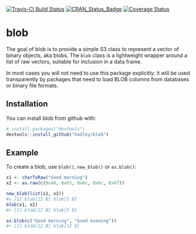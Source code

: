 
[![Travis-CI Build Status](https://travis-ci.org/hadley/blob.svg?branch=master)](https://travis-ci.org/hadley/blob) [![CRAN\_Status\_Badge](http://www.r-pkg.org/badges/version/blob)](https://cran.r-project.org/package=blob) [![Coverage Status](https://img.shields.io/codecov/c/github/hadley/blob/master.svg)](https://codecov.io/github/hadley/blob?branch=master)

<!-- README.md is generated from README.Rmd. Please edit that file -->
blob
====

The goal of blob is to provide a simple S3 class to represent a vector of binary objects, aka blobs. The `blob` class is a lightweight wrapper around a list of raw vectors, suitable for inclusion in a data frame.

In most cases you will not need to use this package explicitly: it will be used transparently by packages that need to load BLOB columns from databases or binary file formats.

Installation
------------

You can install blob from github with:

``` r
# install.packages("devtools")
devtools::install_github("hadley/blob")
```

Example
-------

To create a blob, use `blob()`, `new_blob()` or `as.blob()`:

``` r
x1 <- charToRaw("Good morning")
x2 <- as.raw(c(0x48, 0x65, 0x6c, 0x6c, 0x6f))

new_blob(list(x1, x2))
#> [1] blob[12 B] blob[5 B]
blob(x1, x2)
#> [1] blob[12 B] blob[5 B]

as.blob(c("Good morning", "Good evening"))
#> [1] blob[12 B] blob[12 B]
```
